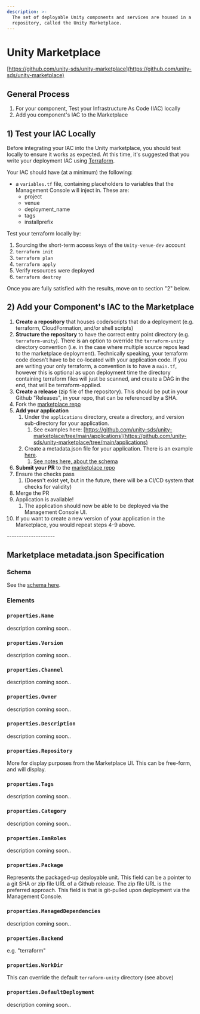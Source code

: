 ```yaml
---
description: >-
  The set of deployable Unity components and services are housed in a
  repository, called the Unity Marketplace.
---
```


# Unity Marketplace

[https://github.com/unity-sds/unity-marketplace](https://github.com/unity-sds/unity-marketplace)

## General Process

1. For your component, Test your Infrastructure As Code (IAC) locally
2. Add you component's IAC to the Marketplace

## 1) Test your IAC Locally

Before integrating your IAC into the Unity marketplace, you should test locally to ensure it works as expected.  At this time, it's suggested that you write your deployment IAC using [Terraform](https://www.terraform.io/).&#x20;

Your IAC should have (at a minimum) the following:

* a `variables.tf` file, containing placeholders to variables that the Management Console will inject in. These are:
  * project
  * venue
  * deployment\_name
  * tags
  * installprefix

Test your terraform locally by:

1. Sourcing the short-term access keys of the `Unity-venue-dev` account
2. `terraform init`
3. `terraform plan`
4. `terraform apply`
5. Verify resources were deployed
6. `terraform destroy`

Once you are fully satisfied with the results, move on to section "2" below.

## 2) Add your Component's IAC to the Marketplace

1. **Create a repository** that houses code/scripts that do a deployment (e.g. terraform, CloudFormation, and/or shell scripts)
2. **Structure the repository** to have the correct entry point directory (e.g. `terraform-unity`).  There is an option to override the `terraform-unity` directory convention (i.e. in the case where multiple source repos lead to the marketplace deployment).  Technically speaking, your terraform code doesn't have to be co-located with your application code.  If you are writing your only terraform, a convention is to have a `main.tf`, however this is optional as upon deployment time the directory containing terraform files will just be scanned, and create a DAG in the end, that will be terraform-applied.
3. **Create a release** (zip file of the repository).  This should be put in your Github "Releases", in your repo, that can be referenced by a SHA.
4. Fork the [marketplace repo](https://github.com/unity-sds/unity-marketplace)
5. **Add your application**
   1. Under the `applications` directory, create a directory, and version sub-directory for your application.&#x20;
      1. See examples here:  [https://github.com/unity-sds/unity-marketplace/tree/main/applications](https://github.com/unity-sds/unity-marketplace/tree/main/applications)
   2. Create a metadata.json file for your application.  There is an example [here](https://github.com/unity-sds/unity-marketplace/blob/main/applications/sample-application/0.1/metadata.json).&#x20;
      1. [See notes here, about the schema](unity-marketplace.md#marketplace-metadata.json-specification)
6. **Submit your PR** to the [marketplace repo](https://github.com/unity-sds/unity-marketplace)
7. Ensure the checks pass
   1. (Doesn't exist yet, but in the future, there will be a CI/CD system that checks for validity)
8. Merge the PR
9. Application is available!
   1. The application should now be able to be deployed via the Management Console UI.
10. If you want to create a new version of your application in the Marketplace, you would repeat steps 4-9 above.

\--------------------

## Marketplace metadata.json Specification

### Schema

See the [schema here](https://github.com/unity-sds/unity-marketplace#readme).&#x20;

### Elements

### `properties.Name`

description coming soon..

### `properties.Version`

description coming soon..

### `properties.Channel`

description coming soon..

### `properties.Owner`

description coming soon..

### `properties.Description`

description coming soon..

### `properties.Repository`

More for display purposes from the Marketplace UI.  This can be free-form, and will display.

### `properties.Tags`

description coming soon..

### `properties.Category`

description coming soon..

### `properties.IamRoles`

description coming soon..

### `properties.Package`

Represents the packaged-up deployable unit.  This field can be a pointer to a git SHA or zip file URL of a Github release.  The zip file URL is the preferred approach.  This field is that is git-pulled upon deployment via the Management Console.

### `properties.ManagedDependencies`

description coming soon..

### `properties.Backend`

e.g. "terraform"

### `properties.WorkDir`

This can override the default `terraform-unity` directory (see above)

### `properties.DefaultDeployment`

description coming soon..



